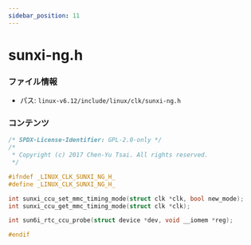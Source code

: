 ```yaml
---
sidebar_position: 11
---
```

# sunxi-ng.h

### ファイル情報

- パス: `linux-v6.12/include/linux/clk/sunxi-ng.h`

### コンテンツ

```h
/* SPDX-License-Identifier: GPL-2.0-only */
/*
 * Copyright (c) 2017 Chen-Yu Tsai. All rights reserved.
 */

#ifndef _LINUX_CLK_SUNXI_NG_H_
#define _LINUX_CLK_SUNXI_NG_H_

int sunxi_ccu_set_mmc_timing_mode(struct clk *clk, bool new_mode);
int sunxi_ccu_get_mmc_timing_mode(struct clk *clk);

int sun6i_rtc_ccu_probe(struct device *dev, void __iomem *reg);

#endif

```
